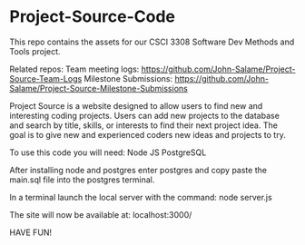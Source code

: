 # Project-Source-Code
This repo contains the assets for our CSCI 3308 Software Dev Methods and Tools project.

Related repos:
Team meeting logs: https://github.com/John-Salame/Project-Source-Team-Logs
Milestone Submissions: https://github.com/John-Salame/Project-Source-Milestone-Submissions

Project Source is a website designed to allow users to find new and interesting coding projects.  Users can add new projects to the database and search by title, skills, or interests to find their next project idea.  The goal is to give new and experienced coders new ideas and projects to try.

To use this code you will need:
Node JS
PostgreSQL

After installing node and postgres enter postgres and copy paste the main.sql file into the postgres terminal.

In a terminal launch the local server with the command:
node server.js

The site will now be available at:
localhost:3000/

HAVE FUN!
